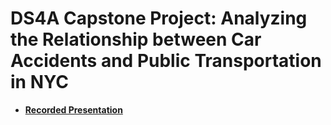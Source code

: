 # DS4A Capstone Project: Analyzing the Relationship between Car Accidents and Public Transportation in NYC

- [**Recorded Presentation**](https://drive.google.com/file/d/1ILbZiYtkrg0WAOi9yDk3JK3sijMp-V9Y/view?usp=sharing)
